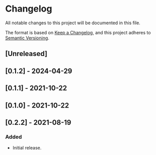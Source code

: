 # Changelog

All notable changes to this project will be documented in this file.

The format is based on [Keep a Changelog](https://keepachangelog.com/en/1.0.0/),
and this project adheres to [Semantic Versioning](https://semver.org/spec/v2.0.0.html).

## [Unreleased]

## [0.1.2] - 2024-04-29

## [0.1.1] - 2021-10-22

## [0.1.0] - 2021-10-22

## [0.2.2] - 2021-08-19

### Added

- Initial release.
